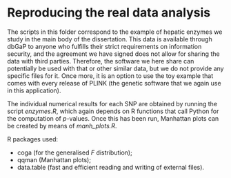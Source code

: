 # Reproducing the real data analysis

The scripts in this folder correspond to the example of hepatic enzymes we study in the main body of the dissertation.
This data is available through dbGaP to anyone who fulfills their strict requirements on information security, and the agreement
we have signed does not allow for sharing the data with third parties. Therefore, the software we here share can potentially be used
with that or other similar data, but we do not provide any specific files for it. Once more, it is an option to use the toy example that
comes with every release of PLINK (the genetic software that we again use in this application).

The individual numerical results for each SNP are obtained by running the script _enzymes.R_, which again depends on R functions that call Python
for the computation of _p_-values. Once this has been run, Manhattan plots can be created by means of _manh_plots.R_.

R packages used:
* coga (for the generalised _F_ distribution);
* qqman (Manhattan plots);
* data.table (fast and efficient reading and writing of external files).


